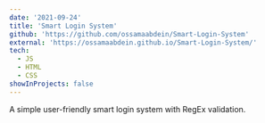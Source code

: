 ```yaml
---
date: '2021-09-24'
title: 'Smart Login System'
github: 'https://github.com/ossamaabdein/Smart-Login-System'
external: 'https://ossamaabdein.github.io/Smart-Login-System/'
tech:
  - JS
  - HTML
  - CSS
showInProjects: false
---
```


A simple user-friendly smart login system with RegEx validation.
